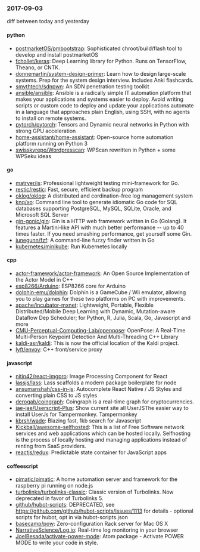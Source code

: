 ### 2017-09-03
diff between today and yesterday

#### python
* [postmarketOS/pmbootstrap](https://github.com/postmarketOS/pmbootstrap): Sophisticated chroot/build/flash tool to develop and install postmarketOS
* [fchollet/keras](https://github.com/fchollet/keras): Deep Learning library for Python. Runs on TensorFlow, Theano, or CNTK.
* [donnemartin/system-design-primer](https://github.com/donnemartin/system-design-primer): Learn how to design large-scale systems. Prep for the system design interview. Includes Anki flashcards.
* [smythtech/sdnpwn](https://github.com/smythtech/sdnpwn): An SDN penetration testing toolkit
* [ansible/ansible](https://github.com/ansible/ansible): Ansible is a radically simple IT automation platform that makes your applications and systems easier to deploy. Avoid writing scripts or custom code to deploy and update your applications automate in a language that approaches plain English, using SSH, with no agents to install on remote systems.
* [pytorch/pytorch](https://github.com/pytorch/pytorch): Tensors and Dynamic neural networks in Python with strong GPU acceleration
* [home-assistant/home-assistant](https://github.com/home-assistant/home-assistant):  Open-source home automation platform running on Python 3
* [swisskyrepo/Wordpresscan](https://github.com/swisskyrepo/Wordpresscan): WPScan rewritten in Python + some WPSeku ideas

#### go
* [matryer/is](https://github.com/matryer/is): Professional lightweight testing mini-framework for Go.
* [restic/restic](https://github.com/restic/restic): Fast, secure, efficient backup program
* [oklog/oklog](https://github.com/oklog/oklog): A distributed and cordination-free log management system
* [knq/xo](https://github.com/knq/xo): Command line tool to generate idiomatic Go code for SQL databases supporting PostgreSQL, MySQL, SQLite, Oracle, and Microsoft SQL Server
* [gin-gonic/gin](https://github.com/gin-gonic/gin): Gin is a HTTP web framework written in Go (Golang). It features a Martini-like API with much better performance -- up to 40 times faster. If you need smashing performance, get yourself some Gin.
* [junegunn/fzf](https://github.com/junegunn/fzf):  A command-line fuzzy finder written in Go
* [kubernetes/minikube](https://github.com/kubernetes/minikube): Run Kubernetes locally

#### cpp
* [actor-framework/actor-framework](https://github.com/actor-framework/actor-framework): An Open Source Implementation of the Actor Model in C++
* [esp8266/Arduino](https://github.com/esp8266/Arduino): ESP8266 core for Arduino
* [dolphin-emu/dolphin](https://github.com/dolphin-emu/dolphin): Dolphin is a GameCube / Wii emulator, allowing you to play games for these two platforms on PC with improvements.
* [apache/incubator-mxnet](https://github.com/apache/incubator-mxnet): Lightweight, Portable, Flexible Distributed/Mobile Deep Learning with Dynamic, Mutation-aware Dataflow Dep Scheduler; for Python, R, Julia, Scala, Go, Javascript and more
* [CMU-Perceptual-Computing-Lab/openpose](https://github.com/CMU-Perceptual-Computing-Lab/openpose): OpenPose: A Real-Time Multi-Person Keypoint Detection And Multi-Threading C++ Library
* [kaldi-asr/kaldi](https://github.com/kaldi-asr/kaldi): This is now the official location of the Kaldi project.
* [lyft/envoy](https://github.com/lyft/envoy): C++ front/service proxy

#### javascript
* [nitin42/react-imgpro](https://github.com/nitin42/react-imgpro):  Image Processing Component for React
* [lassjs/lass](https://github.com/lassjs/lass): Lass scaffolds a modern package boilerplate for node
* [ansumanshah/css-in-js](https://github.com/ansumanshah/css-in-js): Autocomplete React Native / JS Styles and converting plain CSS to JS styles
* [derogab/coingraph](https://github.com/derogab/coingraph): Coingraph is a real-time graph for cryptocurrencies.
* [jae-jae/Userscript-Plus](https://github.com/jae-jae/Userscript-Plus):  Show current site all UserJSThe easier way to install UserJs for Tampermonkey. Tampermonkey
* [kbrsh/wade](https://github.com/kbrsh/wade):  Blazing fast, 1kb search for Javascript
* [Kickball/awesome-selfhosted](https://github.com/Kickball/awesome-selfhosted): This is a list of Free Software network services and web applications which can be hosted locally. Selfhosting is the process of locally hosting and managing applications instead of renting from SaaS providers.
* [reactjs/redux](https://github.com/reactjs/redux): Predictable state container for JavaScript apps

#### coffeescript
* [pimatic/pimatic](https://github.com/pimatic/pimatic): A home automation server and framework for the raspberry pi running on node.js
* [turbolinks/turbolinks-classic](https://github.com/turbolinks/turbolinks-classic): Classic version of Turbolinks. Now deprecated in favor of Turbolinks 5.
* [github/hubot-scripts](https://github.com/github/hubot-scripts): DEPRECATED, see https://github.com/github/hubot-scripts/issues/1113 for details - optional scripts for hubot, opt in via hubot-scripts.json
* [basecamp/pow](https://github.com/basecamp/pow): Zero-configuration Rack server for Mac OS X
* [NarrativeScience/Log.io](https://github.com/NarrativeScience/Log.io): Real-time log monitoring in your browser
* [JoelBesada/activate-power-mode](https://github.com/JoelBesada/activate-power-mode): Atom package - Activate POWER MODE to write your code in style.
